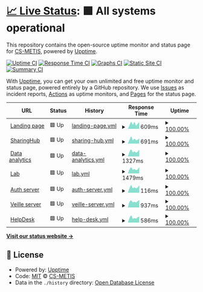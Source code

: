 # [📈 Live Status](https://status.p2.csgroup.space): <!--live status--> **🟩 All systems operational**

This repository contains the open-source uptime monitor and status page for [CS-METIS](https://status.p2.csgroup.space), powered by [Upptime](https://github.com/upptime/upptime).

[![Uptime CI](https://github.com/CS-METIS/p2-status-page/workflows/Uptime%20CI/badge.svg)](https://github.com/CS-METIS/p2-status-page/actions?query=workflow%3A%22Uptime+CI%22)
[![Response Time CI](https://github.com/CS-METIS/p2-status-page/workflows/Response%20Time%20CI/badge.svg)](https://github.com/CS-METIS/p2-status-page/actions?query=workflow%3A%22Response+Time+CI%22)
[![Graphs CI](https://github.com/CS-METIS/p2-status-page/workflows/Graphs%20CI/badge.svg)](https://github.com/CS-METIS/p2-status-page/actions?query=workflow%3A%22Graphs+CI%22)
[![Static Site CI](https://github.com/CS-METIS/p2-status-page/workflows/Static%20Site%20CI/badge.svg)](https://github.com/CS-METIS/p2-status-page/actions?query=workflow%3A%22Static+Site+CI%22)
[![Summary CI](https://github.com/CS-METIS/p2-status-page/workflows/Summary%20CI/badge.svg)](https://github.com/CS-METIS/p2-status-page/actions?query=workflow%3A%22Summary+CI%22)

With [Upptime](https://upptime.js.org), you can get your own unlimited and free uptime monitor and status page, powered entirely by a GitHub repository. We use [Issues](https://github.com/CS-METIS/p2-status-page/issues) as incident reports, [Actions](https://github.com/CS-METIS/p2-status-page/actions) as uptime monitors, and [Pages](https://status.p2.csgroup.space) for the status page.

<!--start: status pages-->
<!-- This summary is generated by Upptime (https://github.com/upptime/upptime) -->
<!-- Do not edit this manually, your changes will be overwritten -->
<!-- prettier-ignore -->
| URL | Status | History | Response Time | Uptime |
| --- | ------ | ------- | ------------- | ------ |
| <img alt="" src="https://icons.duckduckgo.com/ip3/p2.csgroup.space.ico" height="13"> [Landing page](https://p2.csgroup.space) | 🟩 Up | [landing-page.yml](https://github.com/CS-METIS/p2-status-page/commits/HEAD/history/landing-page.yml) | <details><summary><img alt="Response time graph" src="./graphs/landing-page/response-time-week.png" height="20"> 609ms</summary><br><a href="https://status.p2.csgroup.space/history/landing-page"><img alt="Response time 570" src="https://img.shields.io/endpoint?url=https%3A%2F%2Fraw.githubusercontent.com%2FCS-METIS%2Fp2-status-page%2FHEAD%2Fapi%2Flanding-page%2Fresponse-time.json"></a><br><a href="https://status.p2.csgroup.space/history/landing-page"><img alt="24-hour response time 807" src="https://img.shields.io/endpoint?url=https%3A%2F%2Fraw.githubusercontent.com%2FCS-METIS%2Fp2-status-page%2FHEAD%2Fapi%2Flanding-page%2Fresponse-time-day.json"></a><br><a href="https://status.p2.csgroup.space/history/landing-page"><img alt="7-day response time 609" src="https://img.shields.io/endpoint?url=https%3A%2F%2Fraw.githubusercontent.com%2FCS-METIS%2Fp2-status-page%2FHEAD%2Fapi%2Flanding-page%2Fresponse-time-week.json"></a><br><a href="https://status.p2.csgroup.space/history/landing-page"><img alt="30-day response time 604" src="https://img.shields.io/endpoint?url=https%3A%2F%2Fraw.githubusercontent.com%2FCS-METIS%2Fp2-status-page%2FHEAD%2Fapi%2Flanding-page%2Fresponse-time-month.json"></a><br><a href="https://status.p2.csgroup.space/history/landing-page"><img alt="1-year response time 577" src="https://img.shields.io/endpoint?url=https%3A%2F%2Fraw.githubusercontent.com%2FCS-METIS%2Fp2-status-page%2FHEAD%2Fapi%2Flanding-page%2Fresponse-time-year.json"></a></details> | <details><summary><a href="https://status.p2.csgroup.space/history/landing-page">100.00%</a></summary><a href="https://status.p2.csgroup.space/history/landing-page"><img alt="All-time uptime 99.98%" src="https://img.shields.io/endpoint?url=https%3A%2F%2Fraw.githubusercontent.com%2FCS-METIS%2Fp2-status-page%2FHEAD%2Fapi%2Flanding-page%2Fuptime.json"></a><br><a href="https://status.p2.csgroup.space/history/landing-page"><img alt="24-hour uptime 100.00%" src="https://img.shields.io/endpoint?url=https%3A%2F%2Fraw.githubusercontent.com%2FCS-METIS%2Fp2-status-page%2FHEAD%2Fapi%2Flanding-page%2Fuptime-day.json"></a><br><a href="https://status.p2.csgroup.space/history/landing-page"><img alt="7-day uptime 100.00%" src="https://img.shields.io/endpoint?url=https%3A%2F%2Fraw.githubusercontent.com%2FCS-METIS%2Fp2-status-page%2FHEAD%2Fapi%2Flanding-page%2Fuptime-week.json"></a><br><a href="https://status.p2.csgroup.space/history/landing-page"><img alt="30-day uptime 100.00%" src="https://img.shields.io/endpoint?url=https%3A%2F%2Fraw.githubusercontent.com%2FCS-METIS%2Fp2-status-page%2FHEAD%2Fapi%2Flanding-page%2Fuptime-month.json"></a><br><a href="https://status.p2.csgroup.space/history/landing-page"><img alt="1-year uptime 99.99%" src="https://img.shields.io/endpoint?url=https%3A%2F%2Fraw.githubusercontent.com%2FCS-METIS%2Fp2-status-page%2FHEAD%2Fapi%2Flanding-page%2Fuptime-year.json"></a></details>
| <img alt="" src="https://icons.duckduckgo.com/ip3/sharinghub.p2.csgroup.space.ico" height="13"> [SharingHub](https://sharinghub.p2.csgroup.space/openapi.json) | 🟩 Up | [sharing-hub.yml](https://github.com/CS-METIS/p2-status-page/commits/HEAD/history/sharing-hub.yml) | <details><summary><img alt="Response time graph" src="./graphs/sharing-hub/response-time-week.png" height="20"> 691ms</summary><br><a href="https://status.p2.csgroup.space/history/sharing-hub"><img alt="Response time 705" src="https://img.shields.io/endpoint?url=https%3A%2F%2Fraw.githubusercontent.com%2FCS-METIS%2Fp2-status-page%2FHEAD%2Fapi%2Fsharing-hub%2Fresponse-time.json"></a><br><a href="https://status.p2.csgroup.space/history/sharing-hub"><img alt="24-hour response time 817" src="https://img.shields.io/endpoint?url=https%3A%2F%2Fraw.githubusercontent.com%2FCS-METIS%2Fp2-status-page%2FHEAD%2Fapi%2Fsharing-hub%2Fresponse-time-day.json"></a><br><a href="https://status.p2.csgroup.space/history/sharing-hub"><img alt="7-day response time 691" src="https://img.shields.io/endpoint?url=https%3A%2F%2Fraw.githubusercontent.com%2FCS-METIS%2Fp2-status-page%2FHEAD%2Fapi%2Fsharing-hub%2Fresponse-time-week.json"></a><br><a href="https://status.p2.csgroup.space/history/sharing-hub"><img alt="30-day response time 719" src="https://img.shields.io/endpoint?url=https%3A%2F%2Fraw.githubusercontent.com%2FCS-METIS%2Fp2-status-page%2FHEAD%2Fapi%2Fsharing-hub%2Fresponse-time-month.json"></a><br><a href="https://status.p2.csgroup.space/history/sharing-hub"><img alt="1-year response time 705" src="https://img.shields.io/endpoint?url=https%3A%2F%2Fraw.githubusercontent.com%2FCS-METIS%2Fp2-status-page%2FHEAD%2Fapi%2Fsharing-hub%2Fresponse-time-year.json"></a></details> | <details><summary><a href="https://status.p2.csgroup.space/history/sharing-hub">100.00%</a></summary><a href="https://status.p2.csgroup.space/history/sharing-hub"><img alt="All-time uptime 99.96%" src="https://img.shields.io/endpoint?url=https%3A%2F%2Fraw.githubusercontent.com%2FCS-METIS%2Fp2-status-page%2FHEAD%2Fapi%2Fsharing-hub%2Fuptime.json"></a><br><a href="https://status.p2.csgroup.space/history/sharing-hub"><img alt="24-hour uptime 100.00%" src="https://img.shields.io/endpoint?url=https%3A%2F%2Fraw.githubusercontent.com%2FCS-METIS%2Fp2-status-page%2FHEAD%2Fapi%2Fsharing-hub%2Fuptime-day.json"></a><br><a href="https://status.p2.csgroup.space/history/sharing-hub"><img alt="7-day uptime 100.00%" src="https://img.shields.io/endpoint?url=https%3A%2F%2Fraw.githubusercontent.com%2FCS-METIS%2Fp2-status-page%2FHEAD%2Fapi%2Fsharing-hub%2Fuptime-week.json"></a><br><a href="https://status.p2.csgroup.space/history/sharing-hub"><img alt="30-day uptime 99.93%" src="https://img.shields.io/endpoint?url=https%3A%2F%2Fraw.githubusercontent.com%2FCS-METIS%2Fp2-status-page%2FHEAD%2Fapi%2Fsharing-hub%2Fuptime-month.json"></a><br><a href="https://status.p2.csgroup.space/history/sharing-hub"><img alt="1-year uptime 99.96%" src="https://img.shields.io/endpoint?url=https%3A%2F%2Fraw.githubusercontent.com%2FCS-METIS%2Fp2-status-page%2FHEAD%2Fapi%2Fsharing-hub%2Fuptime-year.json"></a></details>
| <img alt="" src="https://icons.duckduckgo.com/ip3/superset.p2.csgroup.space.ico" height="13"> [Data analytics](https://superset.p2.csgroup.space) | 🟩 Up | [data-analytics.yml](https://github.com/CS-METIS/p2-status-page/commits/HEAD/history/data-analytics.yml) | <details><summary><img alt="Response time graph" src="./graphs/data-analytics/response-time-week.png" height="20"> 1327ms</summary><br><a href="https://status.p2.csgroup.space/history/data-analytics"><img alt="Response time 1525" src="https://img.shields.io/endpoint?url=https%3A%2F%2Fraw.githubusercontent.com%2FCS-METIS%2Fp2-status-page%2FHEAD%2Fapi%2Fdata-analytics%2Fresponse-time.json"></a><br><a href="https://status.p2.csgroup.space/history/data-analytics"><img alt="24-hour response time 1752" src="https://img.shields.io/endpoint?url=https%3A%2F%2Fraw.githubusercontent.com%2FCS-METIS%2Fp2-status-page%2FHEAD%2Fapi%2Fdata-analytics%2Fresponse-time-day.json"></a><br><a href="https://status.p2.csgroup.space/history/data-analytics"><img alt="7-day response time 1327" src="https://img.shields.io/endpoint?url=https%3A%2F%2Fraw.githubusercontent.com%2FCS-METIS%2Fp2-status-page%2FHEAD%2Fapi%2Fdata-analytics%2Fresponse-time-week.json"></a><br><a href="https://status.p2.csgroup.space/history/data-analytics"><img alt="30-day response time 1377" src="https://img.shields.io/endpoint?url=https%3A%2F%2Fraw.githubusercontent.com%2FCS-METIS%2Fp2-status-page%2FHEAD%2Fapi%2Fdata-analytics%2Fresponse-time-month.json"></a><br><a href="https://status.p2.csgroup.space/history/data-analytics"><img alt="1-year response time 1469" src="https://img.shields.io/endpoint?url=https%3A%2F%2Fraw.githubusercontent.com%2FCS-METIS%2Fp2-status-page%2FHEAD%2Fapi%2Fdata-analytics%2Fresponse-time-year.json"></a></details> | <details><summary><a href="https://status.p2.csgroup.space/history/data-analytics">100.00%</a></summary><a href="https://status.p2.csgroup.space/history/data-analytics"><img alt="All-time uptime 99.98%" src="https://img.shields.io/endpoint?url=https%3A%2F%2Fraw.githubusercontent.com%2FCS-METIS%2Fp2-status-page%2FHEAD%2Fapi%2Fdata-analytics%2Fuptime.json"></a><br><a href="https://status.p2.csgroup.space/history/data-analytics"><img alt="24-hour uptime 100.00%" src="https://img.shields.io/endpoint?url=https%3A%2F%2Fraw.githubusercontent.com%2FCS-METIS%2Fp2-status-page%2FHEAD%2Fapi%2Fdata-analytics%2Fuptime-day.json"></a><br><a href="https://status.p2.csgroup.space/history/data-analytics"><img alt="7-day uptime 100.00%" src="https://img.shields.io/endpoint?url=https%3A%2F%2Fraw.githubusercontent.com%2FCS-METIS%2Fp2-status-page%2FHEAD%2Fapi%2Fdata-analytics%2Fuptime-week.json"></a><br><a href="https://status.p2.csgroup.space/history/data-analytics"><img alt="30-day uptime 100.00%" src="https://img.shields.io/endpoint?url=https%3A%2F%2Fraw.githubusercontent.com%2FCS-METIS%2Fp2-status-page%2FHEAD%2Fapi%2Fdata-analytics%2Fuptime-month.json"></a><br><a href="https://status.p2.csgroup.space/history/data-analytics"><img alt="1-year uptime 99.98%" src="https://img.shields.io/endpoint?url=https%3A%2F%2Fraw.githubusercontent.com%2FCS-METIS%2Fp2-status-page%2FHEAD%2Fapi%2Fdata-analytics%2Fuptime-year.json"></a></details>
| <img alt="" src="https://icons.duckduckgo.com/ip3/nb.p2.csgroup.space.ico" height="13"> [Lab](https://nb.p2.csgroup.space/hub/) | 🟩 Up | [lab.yml](https://github.com/CS-METIS/p2-status-page/commits/HEAD/history/lab.yml) | <details><summary><img alt="Response time graph" src="./graphs/lab/response-time-week.png" height="20"> 1479ms</summary><br><a href="https://status.p2.csgroup.space/history/lab"><img alt="Response time 1522" src="https://img.shields.io/endpoint?url=https%3A%2F%2Fraw.githubusercontent.com%2FCS-METIS%2Fp2-status-page%2FHEAD%2Fapi%2Flab%2Fresponse-time.json"></a><br><a href="https://status.p2.csgroup.space/history/lab"><img alt="24-hour response time 2083" src="https://img.shields.io/endpoint?url=https%3A%2F%2Fraw.githubusercontent.com%2FCS-METIS%2Fp2-status-page%2FHEAD%2Fapi%2Flab%2Fresponse-time-day.json"></a><br><a href="https://status.p2.csgroup.space/history/lab"><img alt="7-day response time 1479" src="https://img.shields.io/endpoint?url=https%3A%2F%2Fraw.githubusercontent.com%2FCS-METIS%2Fp2-status-page%2FHEAD%2Fapi%2Flab%2Fresponse-time-week.json"></a><br><a href="https://status.p2.csgroup.space/history/lab"><img alt="30-day response time 1711" src="https://img.shields.io/endpoint?url=https%3A%2F%2Fraw.githubusercontent.com%2FCS-METIS%2Fp2-status-page%2FHEAD%2Fapi%2Flab%2Fresponse-time-month.json"></a><br><a href="https://status.p2.csgroup.space/history/lab"><img alt="1-year response time 1482" src="https://img.shields.io/endpoint?url=https%3A%2F%2Fraw.githubusercontent.com%2FCS-METIS%2Fp2-status-page%2FHEAD%2Fapi%2Flab%2Fresponse-time-year.json"></a></details> | <details><summary><a href="https://status.p2.csgroup.space/history/lab">100.00%</a></summary><a href="https://status.p2.csgroup.space/history/lab"><img alt="All-time uptime 99.93%" src="https://img.shields.io/endpoint?url=https%3A%2F%2Fraw.githubusercontent.com%2FCS-METIS%2Fp2-status-page%2FHEAD%2Fapi%2Flab%2Fuptime.json"></a><br><a href="https://status.p2.csgroup.space/history/lab"><img alt="24-hour uptime 100.00%" src="https://img.shields.io/endpoint?url=https%3A%2F%2Fraw.githubusercontent.com%2FCS-METIS%2Fp2-status-page%2FHEAD%2Fapi%2Flab%2Fuptime-day.json"></a><br><a href="https://status.p2.csgroup.space/history/lab"><img alt="7-day uptime 100.00%" src="https://img.shields.io/endpoint?url=https%3A%2F%2Fraw.githubusercontent.com%2FCS-METIS%2Fp2-status-page%2FHEAD%2Fapi%2Flab%2Fuptime-week.json"></a><br><a href="https://status.p2.csgroup.space/history/lab"><img alt="30-day uptime 100.00%" src="https://img.shields.io/endpoint?url=https%3A%2F%2Fraw.githubusercontent.com%2FCS-METIS%2Fp2-status-page%2FHEAD%2Fapi%2Flab%2Fuptime-month.json"></a><br><a href="https://status.p2.csgroup.space/history/lab"><img alt="1-year uptime 99.93%" src="https://img.shields.io/endpoint?url=https%3A%2F%2Fraw.githubusercontent.com%2FCS-METIS%2Fp2-status-page%2FHEAD%2Fapi%2Flab%2Fuptime-year.json"></a></details>
| <img alt="" src="https://icons.duckduckgo.com/ip3/auth.p2.csgroup.space.ico" height="13"> [Auth server](https://auth.p2.csgroup.space/) | 🟩 Up | [auth-server.yml](https://github.com/CS-METIS/p2-status-page/commits/HEAD/history/auth-server.yml) | <details><summary><img alt="Response time graph" src="./graphs/auth-server/response-time-week.png" height="20"> 116ms</summary><br><a href="https://status.p2.csgroup.space/history/auth-server"><img alt="Response time 123" src="https://img.shields.io/endpoint?url=https%3A%2F%2Fraw.githubusercontent.com%2FCS-METIS%2Fp2-status-page%2FHEAD%2Fapi%2Fauth-server%2Fresponse-time.json"></a><br><a href="https://status.p2.csgroup.space/history/auth-server"><img alt="24-hour response time 156" src="https://img.shields.io/endpoint?url=https%3A%2F%2Fraw.githubusercontent.com%2FCS-METIS%2Fp2-status-page%2FHEAD%2Fapi%2Fauth-server%2Fresponse-time-day.json"></a><br><a href="https://status.p2.csgroup.space/history/auth-server"><img alt="7-day response time 116" src="https://img.shields.io/endpoint?url=https%3A%2F%2Fraw.githubusercontent.com%2FCS-METIS%2Fp2-status-page%2FHEAD%2Fapi%2Fauth-server%2Fresponse-time-week.json"></a><br><a href="https://status.p2.csgroup.space/history/auth-server"><img alt="30-day response time 119" src="https://img.shields.io/endpoint?url=https%3A%2F%2Fraw.githubusercontent.com%2FCS-METIS%2Fp2-status-page%2FHEAD%2Fapi%2Fauth-server%2Fresponse-time-month.json"></a><br><a href="https://status.p2.csgroup.space/history/auth-server"><img alt="1-year response time 120" src="https://img.shields.io/endpoint?url=https%3A%2F%2Fraw.githubusercontent.com%2FCS-METIS%2Fp2-status-page%2FHEAD%2Fapi%2Fauth-server%2Fresponse-time-year.json"></a></details> | <details><summary><a href="https://status.p2.csgroup.space/history/auth-server">100.00%</a></summary><a href="https://status.p2.csgroup.space/history/auth-server"><img alt="All-time uptime 99.94%" src="https://img.shields.io/endpoint?url=https%3A%2F%2Fraw.githubusercontent.com%2FCS-METIS%2Fp2-status-page%2FHEAD%2Fapi%2Fauth-server%2Fuptime.json"></a><br><a href="https://status.p2.csgroup.space/history/auth-server"><img alt="24-hour uptime 100.00%" src="https://img.shields.io/endpoint?url=https%3A%2F%2Fraw.githubusercontent.com%2FCS-METIS%2Fp2-status-page%2FHEAD%2Fapi%2Fauth-server%2Fuptime-day.json"></a><br><a href="https://status.p2.csgroup.space/history/auth-server"><img alt="7-day uptime 100.00%" src="https://img.shields.io/endpoint?url=https%3A%2F%2Fraw.githubusercontent.com%2FCS-METIS%2Fp2-status-page%2FHEAD%2Fapi%2Fauth-server%2Fuptime-week.json"></a><br><a href="https://status.p2.csgroup.space/history/auth-server"><img alt="30-day uptime 100.00%" src="https://img.shields.io/endpoint?url=https%3A%2F%2Fraw.githubusercontent.com%2FCS-METIS%2Fp2-status-page%2FHEAD%2Fapi%2Fauth-server%2Fuptime-month.json"></a><br><a href="https://status.p2.csgroup.space/history/auth-server"><img alt="1-year uptime 99.93%" src="https://img.shields.io/endpoint?url=https%3A%2F%2Fraw.githubusercontent.com%2FCS-METIS%2Fp2-status-page%2FHEAD%2Fapi%2Fauth-server%2Fuptime-year.json"></a></details>
| <img alt="" src="https://icons.duckduckgo.com/ip3/veille.p2.csgroup.space.ico" height="13"> [Veille server](https://veille.p2.csgroup.space/) | 🟩 Up | [veille-server.yml](https://github.com/CS-METIS/p2-status-page/commits/HEAD/history/veille-server.yml) | <details><summary><img alt="Response time graph" src="./graphs/veille-server/response-time-week.png" height="20"> 937ms</summary><br><a href="https://status.p2.csgroup.space/history/veille-server"><img alt="Response time 1215" src="https://img.shields.io/endpoint?url=https%3A%2F%2Fraw.githubusercontent.com%2FCS-METIS%2Fp2-status-page%2FHEAD%2Fapi%2Fveille-server%2Fresponse-time.json"></a><br><a href="https://status.p2.csgroup.space/history/veille-server"><img alt="24-hour response time 1157" src="https://img.shields.io/endpoint?url=https%3A%2F%2Fraw.githubusercontent.com%2FCS-METIS%2Fp2-status-page%2FHEAD%2Fapi%2Fveille-server%2Fresponse-time-day.json"></a><br><a href="https://status.p2.csgroup.space/history/veille-server"><img alt="7-day response time 937" src="https://img.shields.io/endpoint?url=https%3A%2F%2Fraw.githubusercontent.com%2FCS-METIS%2Fp2-status-page%2FHEAD%2Fapi%2Fveille-server%2Fresponse-time-week.json"></a><br><a href="https://status.p2.csgroup.space/history/veille-server"><img alt="30-day response time 1438" src="https://img.shields.io/endpoint?url=https%3A%2F%2Fraw.githubusercontent.com%2FCS-METIS%2Fp2-status-page%2FHEAD%2Fapi%2Fveille-server%2Fresponse-time-month.json"></a><br><a href="https://status.p2.csgroup.space/history/veille-server"><img alt="1-year response time 1206" src="https://img.shields.io/endpoint?url=https%3A%2F%2Fraw.githubusercontent.com%2FCS-METIS%2Fp2-status-page%2FHEAD%2Fapi%2Fveille-server%2Fresponse-time-year.json"></a></details> | <details><summary><a href="https://status.p2.csgroup.space/history/veille-server">100.00%</a></summary><a href="https://status.p2.csgroup.space/history/veille-server"><img alt="All-time uptime 99.81%" src="https://img.shields.io/endpoint?url=https%3A%2F%2Fraw.githubusercontent.com%2FCS-METIS%2Fp2-status-page%2FHEAD%2Fapi%2Fveille-server%2Fuptime.json"></a><br><a href="https://status.p2.csgroup.space/history/veille-server"><img alt="24-hour uptime 100.00%" src="https://img.shields.io/endpoint?url=https%3A%2F%2Fraw.githubusercontent.com%2FCS-METIS%2Fp2-status-page%2FHEAD%2Fapi%2Fveille-server%2Fuptime-day.json"></a><br><a href="https://status.p2.csgroup.space/history/veille-server"><img alt="7-day uptime 100.00%" src="https://img.shields.io/endpoint?url=https%3A%2F%2Fraw.githubusercontent.com%2FCS-METIS%2Fp2-status-page%2FHEAD%2Fapi%2Fveille-server%2Fuptime-week.json"></a><br><a href="https://status.p2.csgroup.space/history/veille-server"><img alt="30-day uptime 99.93%" src="https://img.shields.io/endpoint?url=https%3A%2F%2Fraw.githubusercontent.com%2FCS-METIS%2Fp2-status-page%2FHEAD%2Fapi%2Fveille-server%2Fuptime-month.json"></a><br><a href="https://status.p2.csgroup.space/history/veille-server"><img alt="1-year uptime 99.82%" src="https://img.shields.io/endpoint?url=https%3A%2F%2Fraw.githubusercontent.com%2FCS-METIS%2Fp2-status-page%2FHEAD%2Fapi%2Fveille-server%2Fuptime-year.json"></a></details>
| <img alt="" src="https://icons.duckduckgo.com/ip3/help.p2.csgroup.space.ico" height="13"> [HelpDesk](https://help.p2.csgroup.space/) | 🟩 Up | [help-desk.yml](https://github.com/CS-METIS/p2-status-page/commits/HEAD/history/help-desk.yml) | <details><summary><img alt="Response time graph" src="./graphs/help-desk/response-time-week.png" height="20"> 586ms</summary><br><a href="https://status.p2.csgroup.space/history/help-desk"><img alt="Response time 572" src="https://img.shields.io/endpoint?url=https%3A%2F%2Fraw.githubusercontent.com%2FCS-METIS%2Fp2-status-page%2FHEAD%2Fapi%2Fhelp-desk%2Fresponse-time.json"></a><br><a href="https://status.p2.csgroup.space/history/help-desk"><img alt="24-hour response time 699" src="https://img.shields.io/endpoint?url=https%3A%2F%2Fraw.githubusercontent.com%2FCS-METIS%2Fp2-status-page%2FHEAD%2Fapi%2Fhelp-desk%2Fresponse-time-day.json"></a><br><a href="https://status.p2.csgroup.space/history/help-desk"><img alt="7-day response time 586" src="https://img.shields.io/endpoint?url=https%3A%2F%2Fraw.githubusercontent.com%2FCS-METIS%2Fp2-status-page%2FHEAD%2Fapi%2Fhelp-desk%2Fresponse-time-week.json"></a><br><a href="https://status.p2.csgroup.space/history/help-desk"><img alt="30-day response time 596" src="https://img.shields.io/endpoint?url=https%3A%2F%2Fraw.githubusercontent.com%2FCS-METIS%2Fp2-status-page%2FHEAD%2Fapi%2Fhelp-desk%2Fresponse-time-month.json"></a><br><a href="https://status.p2.csgroup.space/history/help-desk"><img alt="1-year response time 570" src="https://img.shields.io/endpoint?url=https%3A%2F%2Fraw.githubusercontent.com%2FCS-METIS%2Fp2-status-page%2FHEAD%2Fapi%2Fhelp-desk%2Fresponse-time-year.json"></a></details> | <details><summary><a href="https://status.p2.csgroup.space/history/help-desk">100.00%</a></summary><a href="https://status.p2.csgroup.space/history/help-desk"><img alt="All-time uptime 99.95%" src="https://img.shields.io/endpoint?url=https%3A%2F%2Fraw.githubusercontent.com%2FCS-METIS%2Fp2-status-page%2FHEAD%2Fapi%2Fhelp-desk%2Fuptime.json"></a><br><a href="https://status.p2.csgroup.space/history/help-desk"><img alt="24-hour uptime 100.00%" src="https://img.shields.io/endpoint?url=https%3A%2F%2Fraw.githubusercontent.com%2FCS-METIS%2Fp2-status-page%2FHEAD%2Fapi%2Fhelp-desk%2Fuptime-day.json"></a><br><a href="https://status.p2.csgroup.space/history/help-desk"><img alt="7-day uptime 100.00%" src="https://img.shields.io/endpoint?url=https%3A%2F%2Fraw.githubusercontent.com%2FCS-METIS%2Fp2-status-page%2FHEAD%2Fapi%2Fhelp-desk%2Fuptime-week.json"></a><br><a href="https://status.p2.csgroup.space/history/help-desk"><img alt="30-day uptime 100.00%" src="https://img.shields.io/endpoint?url=https%3A%2F%2Fraw.githubusercontent.com%2FCS-METIS%2Fp2-status-page%2FHEAD%2Fapi%2Fhelp-desk%2Fuptime-month.json"></a><br><a href="https://status.p2.csgroup.space/history/help-desk"><img alt="1-year uptime 99.95%" src="https://img.shields.io/endpoint?url=https%3A%2F%2Fraw.githubusercontent.com%2FCS-METIS%2Fp2-status-page%2FHEAD%2Fapi%2Fhelp-desk%2Fuptime-year.json"></a></details>

<!--end: status pages-->

[**Visit our status website →**](https://status.p2.csgroup.space)

## 📄 License

- Powered by: [Upptime](https://github.com/upptime/upptime)
- Code: [MIT](./LICENSE) © [CS-METIS](https://status.p2.csgroup.space)
- Data in the `./history` directory: [Open Database License](https://opendatacommons.org/licenses/odbl/1-0/)
